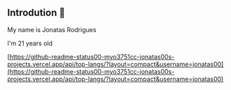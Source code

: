    
## Introdution 👋

My name is Jonatas Rodrigues

I'm 21 years old

[https://github-readme-status00-myo3751cc-jonatas00s-projects.vercel.app/api/top-langs/?layout=compact&username=jonatas00](https://github-readme-status00-myo3751cc-jonatas00s-projects.vercel.app/api/top-langs/?layout=compact&username=jonatas00)

